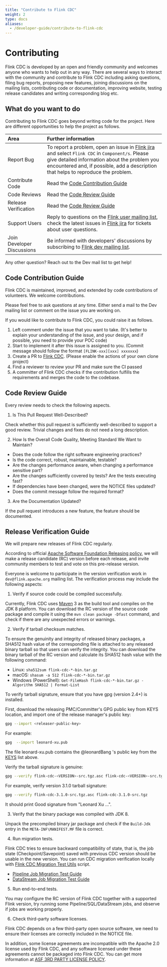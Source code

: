 ```yaml
---
title: "Contribute to Flink CDC"
weight: 2
type: docs
aliases:
  - /developer-guide/contribute-to-flink-cdc
---
```

<!--
Licensed to the Apache Software Foundation (ASF) under one
or more contributor license agreements.  See the NOTICE file
distributed with this work for additional information
regarding copyright ownership.  The ASF licenses this file
to you under the Apache License, Version 2.0 (the
"License"); you may not use this file except in compliance
with the License.  You may obtain a copy of the License at

  http://www.apache.org/licenses/LICENSE-2.0

Unless required by applicable law or agreed to in writing,
software distributed under the License is distributed on an
"AS IS" BASIS, WITHOUT WARRANTIES OR CONDITIONS OF ANY
KIND, either express or implied.  See the License for the
specific language governing permissions and limitations
under the License.
-->

# Contributing

Flink CDC is developed by an open and friendly community and welcomes anyone who wants to help out in any way.
There are several ways to interact with the community and contribute to Flink CDC including asking questions, filing 
bug reports, proposing new features, joining discussions on the mailing lists, contributing code or documentation, 
improving website, testing release candidates and writing corresponding blog etc.

## What do you want to do

Contributing to Flink CDC goes beyond writing code for the project. Here are different opportunities to help the 
project as follows.

| Area                       | Further information                                                                                                                                                                                                                                                                           |
|:---------------------------|:----------------------------------------------------------------------------------------------------------------------------------------------------------------------------------------------------------------------------------------------------------------------------------------------|
| Report Bug                 | To report a problem, open an issue in [Flink jira](https://issues.apache.org/jira/projects/FLINK/issues) and select `Flink CDC` in `Component/s`. Please give detailed information about the problem you encountered and, if possible, add a description that helps to reproduce the problem. |
| Contribute Code            | Read the <a href="#code-contribution-guide">Code Contribution Guide</a>                                                                                                                                                                                                                       |
| Code Reviews               | Read the <a href="#code-review-guide">Code Review Guide</a>                                                                                                                                                                                                                                   |
| Release Verification       | Read the <a href="#release-validation-guide">Code Review Guide</a>                                                                                                                                                                                                                            |
| Support Users              | Reply to questions on the [Flink user mailing list](https://flink.apache.org/what-is-flink/community/#mailing-lists), check the latest issues in [Flink jira](https://issues.apache.org/jira/projects/FLINK/issues) for tickets about user questions.                                         |
| Join Developer Discussions | Be informed with developers' discussions by subscribing to [Flink dev mailing list](https://lists.apache.org/list.html?dev@flink.apache.org).                                                                                                                                                 | 

Any other question? Reach out to the Dev mail list to get help!

<h2 id="code-review-guide">Code Contribution Guide</h2>

Flink CDC is maintained, improved, and extended by code contributions of volunteers. We welcome contributions.

Please feel free to ask questions at any time. Either send a mail to the Dev mailing list or comment on the issue you are working on.

If you would like to contribute to Flink CDC, you could raise it as follows.

1. Left comment under the issue that you want to take.  (It's better to explain your understanding of the issue, and 
   your design, and if possible, you need to provide your POC code)
2. Start to implement it after this issue is assigned to you. (Commit message should follow the format `[FLINK-xxx][xxx] xxxxxxx`)
3. Create a PR to [Flink CDC](https://github.com/apache/flink-cdc). (Please enable the actions of your own clone 
   project)
4. Find a reviewer to review your PR and make sure the CI passed
5. A committer of Flink CDC checks if the contribution fulfills the requirements and merges the code to the codebase.

<h2 id="code-contribution-guide">Code Review Guide</h2>

Every review needs to check the following aspects. 

1. Is This Pull Request Well-Described?

Check whether this pull request is sufficiently well-described to support a good review. Trivial changes and fixes do 
not need a long description.

2. How Is the Overall Code Quality, Meeting Standard We Want to Maintain? 

- Does the code follow the right software engineering practices? 
- Is the code correct, robust, maintainable, testable?
- Are the changes performance aware, when changing a performance sensitive part?
- Are the changes sufficiently covered by tests? Are the tests executing fast?
- If dependencies have been changed, were the NOTICE files updated?
- Does the commit message follow the required format?

3. Are the Documentation Updated?

If the pull request introduces a new feature, the feature should be documented.

<h2 id="release-validation-guide">Release Verification Guide</h2>

We will prepare new releases of Flink CDC regularly.

According to official [Apache Software Foundation Releasing policy](https://www.apache.org/legal/release-policy.html),
we will make a release candidate (RC) version before each release,
and invite community members to test and vote on this pre-release version.

Everyone is welcome to participate in the version verification work in `dev@flink.apache.org` mailing list.
The verification process may include the following aspects:

1. Verify if source code could be compiled successfully.

Currently, Flink CDC uses [Maven](https://maven.apache.org/) 3 as the build tool and compiles on the JDK 8 platform.
You can download the RC version of the source code package and compile it using the `mvn clean package -Dfast` command,
and check if there are any unexpected errors or warnings.

2. Verify if tarball checksum matches.

To ensure the genuinity and integrity of released binary packages, a SHA512 hash value of the corresponding file is attached to any released binary tarball so that users can verify the integrity.
You can download the binary tarball of the RC version and calculate its SHA512 hash value with the following command:

* Linux: `sha512sum flink-cdc-*-bin.tar.gz`
* macOS: `shasum -a 512 flink-cdc-*-bin.tar.gz`
* Windows (PowerShell): `Get-FileHash flink-cdc-*-bin.tar.gz -Algorithm SHA512 | Format-List`

To verify tarball signature, ensure that you have gpg (version 2.4+) is installed.

First, download the releasing PMC/Committer's GPG public key from KEYS location, 
and import one of the release manager's public key:

```bash
gpg --import <releaser-public-key>
```

For example:

```bash
gpg  --import leonard-xu.pub
```

The file leonard-xu.pub contains the @leonardBang 's public key from the [KEYS](https://dist.apache.org/repos/dist/release/flink/KEYS) list above.

Verify the tarball signature is genuine:

```bash
gpg --verify flink-cdc-<VERSION>-src.tgz.asc flink-cdc-<VERSION>-src.tgz
```

For example, verify version 3.1.0 tarball signature:

```bash
gpg --verify flink-cdc-3.1.0-src.tgz.asc flink-cdc-3.1.0-src.tgz
```

It should print Good signature from "Leonard Xu ...".

3. Verify that the binary package was compiled with JDK 8.

Unpack the precompiled binary jar package and check if the `Build-Jdk` entry in the `META-INF\MANIFEST.MF` file is correct.

4. Run migration tests.

Flink CDC tries to ensure backward compatibility of state, that is, the job state (Checkpoint/Savepoint) saved with previous CDC version should be usable in the new version.
You can run CDC migration verification locally with [Flink CDC Migration Test Utils](https://github.com/yuxiqian/migration-test) script.

* [Pipeline Job Migration Test Guide](https://github.com/yuxiqian/migration-test/blob/main/README.md)
* [DataStream Job Migration Test Guide](https://github.com/yuxiqian/migration-test/blob/main/datastream/README.md)

5. Run end-to-end tests.

You may configure the RC version of Flink CDC together with a supported Flink version,
try running some Pipeline/SQL/DataStream jobs,
and observe if jobs are working properly.

6. Check third-party software licenses.

Flink CDC depends on a few third-party open source software, 
we need to ensure their licenses are correctly included in the NOTICE file.

In addition, some license agreements are incompatible with the Apache 2.0 license used by Flink CDC,
and any software licensed under these agreements cannot be packaged into Flink CDC.
You can get more information at [ASF 3RD PARTY LICENSE POLICY](https://www.apache.org/legal/resolved.html).
